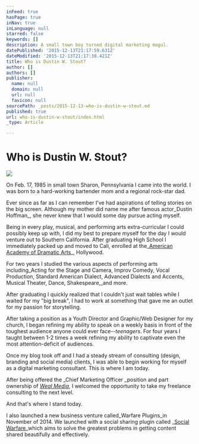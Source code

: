 ```yaml
---
inFeed: true
hasPage: true
inNav: true
inLanguage: null
starred: false
keywords: []
description: A small town boy turned digital marketing mogul.
datePublished: '2015-12-13T21:17:59.631Z'
dateModified: '2015-12-13T21:17:38.421Z'
title: Who is Dustin W. Stout?
author: []
authors: []
publisher:
  name: null
  domain: null
  url: null
  favicon: null
sourcePath: _posts/2015-12-13-who-is-dustin-w-stout.md
published: true
url: who-is-dustin-w-stout/index.html
_type: Article

---
```

# Who is Dustin W. Stout?
![](https://the-grid-user-content.s3-us-west-2.amazonaws.com/4c548f7c-3b10-41ad-a860-a00779d37136.jpg)

On Feb. 17, 1985 in small town Sharon, Pennsylvania I came into the world. I was born to a hard-working bartender mom and a regional rock-star dad.

Ever since as far as I can remember I've had aspirations of telling stories on the big screen. Although my mother did name me after famous actor_Dustin Hoffman_, she never knew that I would some day pursue acting myself.

Being in every play, musical, and performing arts extra-curricular I could possibly keep up with, I did my best to prepare myself for the day I would venture out to Southern California. After graduating High School I immediately packed up and moved to Cali, enrolled at the_[American Academy of Dramatic Arts][0]_, Hollywood.

For two years I studied the various aspects of performing arts including_Acting for the Stage and Camera, Improv Comedy, Vocal Production, Standard American Dialect, Advanced Dialects and Accents, Musical Theater, Dance, Shakespeare,_and more.

After graduating I quickly realized that I couldn't just wait tables while I waited for my "big break", I had to work at something that gave me an outlet for my passion for storytelling.

After taking a position as a Youth Director and Graphic/Web Designer for my church, I began refining my ability to speak on a weekly basis in front of the toughest audience anyone could ever face--_teenagers_. For four years I taught between 1-2 times a week refining my ability to captivate even the most attention-deficit of audiences.

Once my blog took off and I had a steady stream of consulting (design, branding and social media) clients, I was able to begin working for myself as a digital marketing consultant. This is where I am today.

After being offered the _Chief Marketing Officer _position and part ownership of _[Weal Media][1]_, I welcomed the opportunity to take my freelance consulting to the next level.

And that's where I stand today.

I also launched a new business venture called_Warfare Plugins_in November of 2014\. We launched with a social sharing plugin called _[Social Warfare][2]_which aims to solve the greatest problems in getting content shared beautifully and effectively.

[0]: https://www.aada.edu/home/home.html
[1]: http://wealmedia.com/
[2]: http://warfareplugins.com/